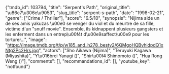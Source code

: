 {"tmdb_id": 103794, "title": "Serpent's Path", "original_title": "\u86c7\u306e\u9053", "slug_title": "serpent-s-path", "date": "1998-02-21", "genre": ["Crime / Thriller"], "score": "6.5/10", "synopsis": "Nijima aide un de ses amis yakuzas \u00e0 se venger du viol et du meurtre de sa fille, victime d'un \"snuff movie\". Ensemble, ils kidnappent plusieurs gangsters et les enferment dans un entrep\u00f4t d\u00e9saffect\u00e9 pour les torturer...", "image": "https://image.tmdb.org/t/p/w185_and_h278_bestv2/6QMgoHQBvhidpdQ1xNtg2Pc2Hrs.jpg", "actors": ["Sho Aikawa (Nijima)", "Teruyuki Kagawa (Miyashita)", "Y\u016brei Yanagi ()", "Shir\u00f4 Shimomoto ()", "Hua Rong Weng ()"], "comments": [], "recommandations_id": [], "youtube_key": "notfound"}